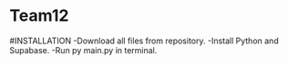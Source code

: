 # Team12

#INSTALLATION
-Download all files from repository.
-Install Python and Supabase.
-Run py main.py in terminal.
